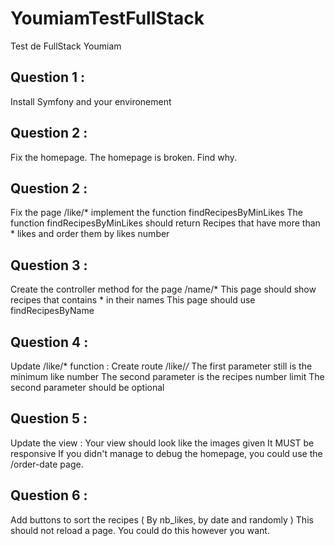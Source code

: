 YoumiamTestFullStack
====================

Test de FullStack Youmiam

## Question 1 :
Install Symfony and your environement

## Question 2 : 
Fix the homepage.
The homepage is broken. Find why.

## Question 2 : 
Fix the page /like/*
implement the function findRecipesByMinLikes
The function findRecipesByMinLikes should return Recipes that have more than * likes and order them by likes number

## Question 3 : 
Create the controller method for the page /name/*
This page should show recipes that contains * in their names
This page should use findRecipesByName

## Question 4 : 
Update /like/* function : 
Create route /like/*/*
The first parameter still is the minimum like number
The second parameter is the recipes number limit
The second parameter should be optional

## Question 5 : 
Update the view : 
Your view should look like the images given
It MUST be responsive
If you didn't manage to debug the homepage, you could use the /order-date page.

## Question 6 : 
Add buttons to sort the recipes ( By nb_likes, by date and randomly )
This should not reload a page.
You could do this however you want.